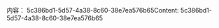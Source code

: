 <span data-ttu-id="08cc6-101">内容： 5c386bd1-5d57-4a38-8c60-38e7ea576b65</span><span class="sxs-lookup"><span data-stu-id="08cc6-101">Content: 5c386bd1-5d57-4a38-8c60-38e7ea576b65</span></span>
